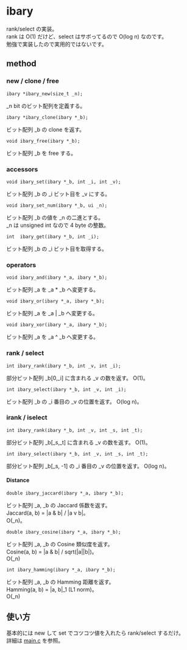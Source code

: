 # ibary

rank/select の実装。  
rank は O(1) だけど、select はサボってるので O(log n) なのです。  
勉強で実装したので実用的ではないです。  

## method
### new / clone / free

    ibary *ibary_new(size_t _n);

_n bit のビット配列を定義する。  

    ibary *ibary_clone(ibary *_b);

ビット配列 _b の clone を返す。  

    void ibary_free(ibary *_b);

ビット配列 _b を free する。

### accessors

    void ibary_set(ibary *_b, int _i, int _v);

ビット配列 _b の _i ビット目を _v にする。

    void ibary_set_num(ibary *_b, ui _n);

ビット配列 _b の値を _n の二進とする。  
_n は unsigned int なので 4 byte の整数。  

    int  ibary_get(ibary *_b, int _i);

ビット配列 _b の _i ビット目を取得する。

### operators

    void ibary_and(ibary *_a, ibary *_b);

ビット配列 _a を _a * _b へ変更する。

    void ibary_or(ibary *_a, ibary *_b);

ビット配列 _a を _a | _b へ変更する。

    void ibary_xor(ibary *_a, ibary *_b);

ビット配列 _a を _a ^ _b へ変更する。

### rank / select

    int ibary_rank(ibary *_b, int _v, int _i);

部分ビット配列 _b[0,_i] に含まれる _v の数を返す。
O(1)。

    int ibary_select(ibary *_b, int _v, int _i);

ビット配列 _b の _i 番目の _v の位置を返す。
O(log n)。

### irank / iselect

    int ibary_rank(ibary *_b, int _v, int _s, int _t);

部分ビット配列 _b[_s,_t] に含まれる _v の数を返す。
O(1)。

    int ibary_select(ibary *_b, int _v, int _s, int _t);

部分ビット配列 _b[_s, -1] の _i 番目の _v の位置を返す。
O(log n)。

#### Distance

    double ibary_jaccard(ibary *_a, ibary *_b);

ビット配列 _a, _b の Jaccard 係数を返す。  
Jaccard(a, b) = |a & b| / |a v b|。  
O(_n)。

    double ibary_cosine(ibary *_a, ibary *_b);

ビット配列 _a, _b の Cosine 類似度を返す。  
Cosine(a, b) = |a & b| / sqrt(|a||b|)。  
O(_n)

    int ibary_hamming(ibary *_a, ibary *_b);

ビット配列 _a, _b の Hamming 距離を返す。  
Hamming(a, b) = |a, b|_1 (L1 norm)。  
O(_n)


## 使い方

基本的には new して set でコツコツ値を入れたら rank/select するだけ。  
詳細は [main.c][main] を参照。

[main]: https://github.com/masakazu-ishihata/ibary/blob/master/main.c "main.c"

